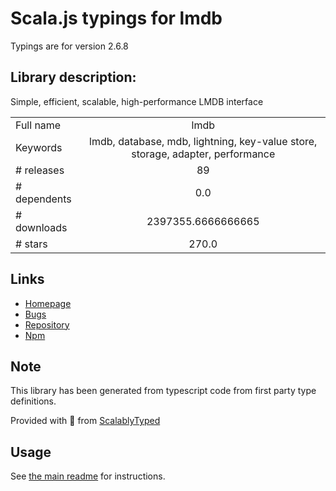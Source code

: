 
# Scala.js typings for lmdb

Typings are for version 2.6.8

## Library description:
Simple, efficient, scalable, high-performance LMDB interface

|                    |                 |
| ------------------ | :-------------: |
| Full name          | lmdb |
| Keywords           | lmdb, database, mdb, lightning, key-value store, storage, adapter, performance |
| # releases         | 89 |
| # dependents       | 0.0 |
| # downloads        | 2397355.6666666665 |
| # stars            | 270.0 |

## Links
- [Homepage](https://github.com/kriszyp/lmdb-js#readme)
- [Bugs](https://github.com/kriszyp/lmdb-js/issues)
- [Repository](https://github.com/kriszyp/lmdb-js)
- [Npm](https://www.npmjs.com/package/lmdb)
    


## Note
This library has been generated from typescript code from first party type definitions.

Provided with :purple_heart: from [ScalablyTyped](https://github.com/oyvindberg/ScalablyTyped)

## Usage
See [the main readme](../../readme.md) for instructions.



